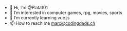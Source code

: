 - 👋 Hi, I’m @Plata101
- 👀 I’m interested in computer games, rpg, movies, sports
- 🌱 I’m currently learning vue.js
- 📫 How to reach me marc@codingdads.ch


<!---
Plata101/Plata101 is a ✨ special ✨ repository because its `README.md` (this file) appears on your GitHub profile.
You can click the Preview link to take a look at your changes.
--->
